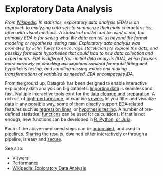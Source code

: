 <!-- TITLE: Exploratory Data Analysis -->
<!-- SUBTITLE: -->

# Exploratory Data Analysis

*From [Wikipedia](https://en.wikipedia.org/wiki/Exploratory_data_analysis): 
In statistics, exploratory data analysis (EDA) is an approach 
to analyzing data sets to summarize their main characteristics, often with visual 
methods. A statistical model can be used or not, but primarily EDA is for seeing 
what the data can tell us beyond the formal modeling or hypothesis testing task. 
Exploratory data analysis was promoted by John Tukey to encourage statisticians 
to explore the data, and possibly formulate hypotheses that could lead to new data 
collection and experiments. EDA is different from initial data analysis (IDA),
which focuses more narrowly on checking assumptions required for model fitting 
and hypothesis testing, and handling missing values and making transformations of 
variables as needed. EDA encompasses IDA.* 

From the ground up, Datagrok has been designed to enable interactive exploratory 
data analysis on big datasets. [Importing data](../access/importing-data.md) is 
seamless and fast. Multiple interactive tools exist for the 
[data cleanup and preparation](../transform/data-wrangling.md). A rich set 
of [high-performance](../develop/performance.md), interactive [viewers](../visualize/viewers.md) 
let you filter and visualize data in any possible way; some of them directly support 
EDA-related features such as [regression lines](../visualize/viewers/scatter-plot.md#regression-line), 
or [hypothesis testing](../visualize/viewers/box-plot.md#t-test). A number of pre-defined statistical
[functions](../overview/functions/function.md) can be used for calculations. If that is not
enough, new functions can be developed in [R, Python, or Julia](../compute/scripting.md). 

Each of the above-mentioned steps can be [automated](../overview/functions/function.md#macros), and 
used in [pipelines](../access/data-pipeline.md). Sharing the results, obtained either
interactively or through a pipeline, is easy and [secure](../govern/security.md).     

See also:
* [Viewers](../visualize/viewers.md)
* [Performance](../develop/performance.md) 
* [Wikipedia: Exploratory Data Analysis](https://en.wikipedia.org/wiki/Exploratory_data_analysis)
